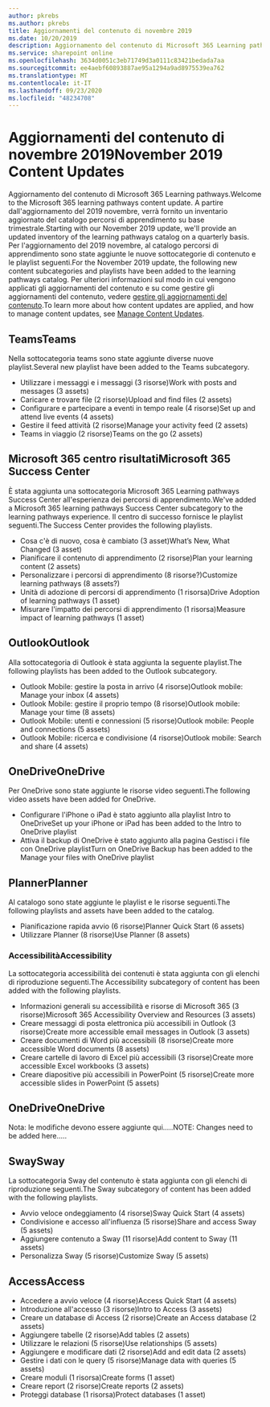 ```yaml
---
author: pkrebs
ms.author: pkrebs
title: Aggiornamenti del contenuto di novembre 2019
ms.date: 10/20/2019
description: Aggiornamento del contenuto di Microsoft 365 Learning pathways
ms.service: sharepoint online
ms.openlocfilehash: 3634d0051c3eb71749d3a0111c83421bedada7aa
ms.sourcegitcommit: ee4aebf60893887ae95a1294a9ad8975539ea762
ms.translationtype: MT
ms.contentlocale: it-IT
ms.lasthandoff: 09/23/2020
ms.locfileid: "48234708"
---
```

# <a name="november-2019-content-updates"></a><span data-ttu-id="1e094-103">Aggiornamenti del contenuto di novembre 2019</span><span class="sxs-lookup"><span data-stu-id="1e094-103">November 2019 Content Updates</span></span>
<span data-ttu-id="1e094-104">Aggiornamento del contenuto di Microsoft 365 Learning pathways.</span><span class="sxs-lookup"><span data-stu-id="1e094-104">Welcome to the Microsoft 365 learning pathways content update.</span></span> <span data-ttu-id="1e094-105">A partire dall'aggiornamento del 2019 novembre, verrà fornito un inventario aggiornato del catalogo percorsi di apprendimento su base trimestrale.</span><span class="sxs-lookup"><span data-stu-id="1e094-105">Starting with our November 2019 update, we'll provide an updated inventory of the learning pathways catalog on a quarterly basis.</span></span> <span data-ttu-id="1e094-106">Per l'aggiornamento del 2019 novembre, al catalogo percorsi di apprendimento sono state aggiunte le nuove sottocategorie di contenuto e le playlist seguenti.</span><span class="sxs-lookup"><span data-stu-id="1e094-106">For the November 2019 update, the following new content subcategories and playlists have been added to the learning pathways catalog.</span></span> <span data-ttu-id="1e094-107">Per ulteriori informazioni sul modo in cui vengono applicati gli aggiornamenti del contenuto e su come gestire gli aggiornamenti del contenuto, vedere [gestire gli aggiornamenti del contenuto](custom_contentupdatesmanage.md).</span><span class="sxs-lookup"><span data-stu-id="1e094-107">To learn more about how content updates are applied, and how to manage content updates, see [Manage Content Updates](custom_contentupdatesmanage.md).</span></span>    

## <a name="teams"></a><span data-ttu-id="1e094-108">Teams</span><span class="sxs-lookup"><span data-stu-id="1e094-108">Teams</span></span>
<span data-ttu-id="1e094-109">Nella sottocategoria teams sono state aggiunte diverse nuove playlist.</span><span class="sxs-lookup"><span data-stu-id="1e094-109">Several new playlist have been added to the Teams subcategory.</span></span>
- <span data-ttu-id="1e094-110">Utilizzare i messaggi e i messaggi (3 risorse)</span><span class="sxs-lookup"><span data-stu-id="1e094-110">Work with posts and messages (3 assets)</span></span>
- <span data-ttu-id="1e094-111">Caricare e trovare file (2 risorse)</span><span class="sxs-lookup"><span data-stu-id="1e094-111">Upload and find files (2 assets)</span></span>
- <span data-ttu-id="1e094-112">Configurare e partecipare a eventi in tempo reale (4 risorse)</span><span class="sxs-lookup"><span data-stu-id="1e094-112">Set up and attend live events (4 assets)</span></span>
- <span data-ttu-id="1e094-113">Gestire il feed attività (2 risorse)</span><span class="sxs-lookup"><span data-stu-id="1e094-113">Manage your activity feed (2 assets)</span></span>
- <span data-ttu-id="1e094-114">Teams in viaggio (2 risorse)</span><span class="sxs-lookup"><span data-stu-id="1e094-114">Teams on the go (2 assets)</span></span>

## <a name="microsoft-365-success-center"></a><span data-ttu-id="1e094-115">Microsoft 365 centro risultati</span><span class="sxs-lookup"><span data-stu-id="1e094-115">Microsoft 365 Success Center</span></span>
<span data-ttu-id="1e094-116">È stata aggiunta una sottocategoria Microsoft 365 Learning pathways Success Center all'esperienza dei percorsi di apprendimento.</span><span class="sxs-lookup"><span data-stu-id="1e094-116">We've added a Microsoft 365 learning pathways Success Center subcategory to the learning pathways experience.</span></span> <span data-ttu-id="1e094-117">Il centro di successo fornisce le playlist seguenti.</span><span class="sxs-lookup"><span data-stu-id="1e094-117">The Success Center provides the following playlists.</span></span>
- <span data-ttu-id="1e094-118">Cosa c'è di nuovo, cosa è cambiato (3 asset)</span><span class="sxs-lookup"><span data-stu-id="1e094-118">What’s New, What Changed (3 asset)</span></span>
- <span data-ttu-id="1e094-119">Pianificare il contenuto di apprendimento (2 risorse)</span><span class="sxs-lookup"><span data-stu-id="1e094-119">Plan your learning content (2 assets)</span></span>
- <span data-ttu-id="1e094-120">Personalizzare i percorsi di apprendimento (8 risorse?)</span><span class="sxs-lookup"><span data-stu-id="1e094-120">Customize learning pathways (8 assets?)</span></span>
- <span data-ttu-id="1e094-121">Unità di adozione di percorsi di apprendimento (1 risorsa)</span><span class="sxs-lookup"><span data-stu-id="1e094-121">Drive Adoption of learning pathways (1 asset)</span></span>
- <span data-ttu-id="1e094-122">Misurare l'impatto dei percorsi di apprendimento (1 risorsa)</span><span class="sxs-lookup"><span data-stu-id="1e094-122">Measure impact of learning pathways (1 asset)</span></span>

## <a name="outlook"></a><span data-ttu-id="1e094-123">Outlook</span><span class="sxs-lookup"><span data-stu-id="1e094-123">Outlook</span></span>
<span data-ttu-id="1e094-124">Alla sottocategoria di Outlook è stata aggiunta la seguente playlist.</span><span class="sxs-lookup"><span data-stu-id="1e094-124">The following playlists has been added to the Outlook subcategory.</span></span> 
- <span data-ttu-id="1e094-125">Outlook Mobile: gestire la posta in arrivo (4 risorse)</span><span class="sxs-lookup"><span data-stu-id="1e094-125">Outlook mobile: Manage your inbox (4 assets)</span></span>
- <span data-ttu-id="1e094-126">Outlook Mobile: gestire il proprio tempo (8 risorse)</span><span class="sxs-lookup"><span data-stu-id="1e094-126">Outlook mobile: Manage your time (8 assets)</span></span>
- <span data-ttu-id="1e094-127">Outlook Mobile: utenti e connessioni (5 risorse)</span><span class="sxs-lookup"><span data-stu-id="1e094-127">Outlook mobile: People and connections (5 assets)</span></span>
- <span data-ttu-id="1e094-128">Outlook Mobile: ricerca e condivisione (4 risorse)</span><span class="sxs-lookup"><span data-stu-id="1e094-128">Outlook mobile: Search and share (4 assets)</span></span>

## <a name="onedrive"></a><span data-ttu-id="1e094-129">OneDrive</span><span class="sxs-lookup"><span data-stu-id="1e094-129">OneDrive</span></span>
<span data-ttu-id="1e094-130">Per OneDrive sono state aggiunte le risorse video seguenti.</span><span class="sxs-lookup"><span data-stu-id="1e094-130">The following video assets have been added for OneDrive.</span></span> 
- <span data-ttu-id="1e094-131">Configurare l'iPhone o iPad è stato aggiunto alla playlist Intro to OneDrive</span><span class="sxs-lookup"><span data-stu-id="1e094-131">Set up your iPhone or iPad has been added to the Intro to OneDrive playlist</span></span>
- <span data-ttu-id="1e094-132">Attiva il backup di OneDrive è stato aggiunto alla pagina Gestisci i file con OneDrive playlist</span><span class="sxs-lookup"><span data-stu-id="1e094-132">Turn on OneDrive Backup has been added to the Manage your files with OneDrive playlist</span></span>

## <a name="planner"></a><span data-ttu-id="1e094-133">Planner</span><span class="sxs-lookup"><span data-stu-id="1e094-133">Planner</span></span>
<span data-ttu-id="1e094-134">Al catalogo sono state aggiunte le playlist e le risorse seguenti.</span><span class="sxs-lookup"><span data-stu-id="1e094-134">The following playlists and assets have been added to the catalog.</span></span>  
- <span data-ttu-id="1e094-135">Pianificazione rapida avvio (6 risorse)</span><span class="sxs-lookup"><span data-stu-id="1e094-135">Planner Quick Start (6 assets)</span></span>
- <span data-ttu-id="1e094-136">Utilizzare Planner (8 risorse)</span><span class="sxs-lookup"><span data-stu-id="1e094-136">Use Planner (8 assets)</span></span>

### <a name="accessibility"></a><span data-ttu-id="1e094-137">Accessibilità</span><span class="sxs-lookup"><span data-stu-id="1e094-137">Accessibility</span></span>
<span data-ttu-id="1e094-138">La sottocategoria accessibilità dei contenuti è stata aggiunta con gli elenchi di riproduzione seguenti.</span><span class="sxs-lookup"><span data-stu-id="1e094-138">The Accessibility subcategory of content has been added with the following playlists.</span></span> 
- <span data-ttu-id="1e094-139">Informazioni generali su accessibilità e risorse di Microsoft 365 (3 risorse)</span><span class="sxs-lookup"><span data-stu-id="1e094-139">Microsoft 365 Accessibility Overview and Resources (3 assets)</span></span>
- <span data-ttu-id="1e094-140">Creare messaggi di posta elettronica più accessibili in Outlook (3 risorse)</span><span class="sxs-lookup"><span data-stu-id="1e094-140">Create more accessible email messages in Outlook (3 assets)</span></span>
- <span data-ttu-id="1e094-141">Creare documenti di Word più accessibili (8 risorse)</span><span class="sxs-lookup"><span data-stu-id="1e094-141">Create more accessible Word documents (8 assets)</span></span>
- <span data-ttu-id="1e094-142">Creare cartelle di lavoro di Excel più accessibili (3 risorse)</span><span class="sxs-lookup"><span data-stu-id="1e094-142">Create more accessible Excel workbooks (3 assets)</span></span>
- <span data-ttu-id="1e094-143">Creare diapositive più accessibili in PowerPoint (5 risorse)</span><span class="sxs-lookup"><span data-stu-id="1e094-143">Create more accessible slides in PowerPoint (5 assets)</span></span>

## <a name="onedrive"></a><span data-ttu-id="1e094-144">OneDrive</span><span class="sxs-lookup"><span data-stu-id="1e094-144">OneDrive</span></span>
<span data-ttu-id="1e094-145">Nota: le modifiche devono essere aggiunte qui.....</span><span class="sxs-lookup"><span data-stu-id="1e094-145">NOTE: Changes need to be added here.....</span></span>

## <a name="sway"></a><span data-ttu-id="1e094-146">Sway</span><span class="sxs-lookup"><span data-stu-id="1e094-146">Sway</span></span>
<span data-ttu-id="1e094-147">La sottocategoria Sway del contenuto è stata aggiunta con gli elenchi di riproduzione seguenti.</span><span class="sxs-lookup"><span data-stu-id="1e094-147">The Sway subcategory of content has been added with the following playlists.</span></span> 
- <span data-ttu-id="1e094-148">Avvio veloce ondeggiamento (4 risorse)</span><span class="sxs-lookup"><span data-stu-id="1e094-148">Sway Quick Start (4 assets)</span></span>
- <span data-ttu-id="1e094-149">Condivisione e accesso all'influenza (5 risorse)</span><span class="sxs-lookup"><span data-stu-id="1e094-149">Share and access Sway (5 assets)</span></span>
- <span data-ttu-id="1e094-150">Aggiungere contenuto a Sway (11 risorse)</span><span class="sxs-lookup"><span data-stu-id="1e094-150">Add content to Sway (11 assets)</span></span>
- <span data-ttu-id="1e094-151">Personalizza Sway (5 risorse)</span><span class="sxs-lookup"><span data-stu-id="1e094-151">Customize Sway (5 assets)</span></span>

## <a name="access"></a><span data-ttu-id="1e094-152">Access</span><span class="sxs-lookup"><span data-stu-id="1e094-152">Access</span></span>
- <span data-ttu-id="1e094-153">Accedere a avvio veloce (4 risorse)</span><span class="sxs-lookup"><span data-stu-id="1e094-153">Access Quick Start (4 assets)</span></span>
- <span data-ttu-id="1e094-154">Introduzione all'accesso (3 risorse)</span><span class="sxs-lookup"><span data-stu-id="1e094-154">Intro to Access (3 assets)</span></span>
- <span data-ttu-id="1e094-155">Creare un database di Access (2 risorse)</span><span class="sxs-lookup"><span data-stu-id="1e094-155">Create an Access database (2 assets)</span></span>
- <span data-ttu-id="1e094-156">Aggiungere tabelle (2 risorse)</span><span class="sxs-lookup"><span data-stu-id="1e094-156">Add tables (2 assets)</span></span>
- <span data-ttu-id="1e094-157">Utilizzare le relazioni (5 risorse)</span><span class="sxs-lookup"><span data-stu-id="1e094-157">Use relationships (5 assets)</span></span>
- <span data-ttu-id="1e094-158">Aggiungere e modificare dati (2 risorse)</span><span class="sxs-lookup"><span data-stu-id="1e094-158">Add and edit data (2 assets)</span></span>
- <span data-ttu-id="1e094-159">Gestire i dati con le query (5 risorse)</span><span class="sxs-lookup"><span data-stu-id="1e094-159">Manage data with queries (5 assets)</span></span>
- <span data-ttu-id="1e094-160">Creare moduli (1 risorsa)</span><span class="sxs-lookup"><span data-stu-id="1e094-160">Create forms (1 asset)</span></span>
- <span data-ttu-id="1e094-161">Creare report (2 risorse)</span><span class="sxs-lookup"><span data-stu-id="1e094-161">Create reports (2 assets)</span></span>
- <span data-ttu-id="1e094-162">Proteggi database (1 risorsa)</span><span class="sxs-lookup"><span data-stu-id="1e094-162">Protect databases (1 asset)</span></span>

